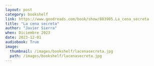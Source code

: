 ```yaml
---
layout: post
category: bookshelf
link: https://www.goodreads.com/book/show/883905.La_cena_secreta
title: "La cena secreta"
author: "Javier Sierra"
when: Diciembre 2023
date: 2023-12-01
audiobook: True
image:
  thumbnail: /images/bookshelf/lacenasecreta.jpg
  path: /images/bookshelf/lacenasecreta.jpg
---
```

